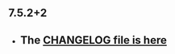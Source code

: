 ## 7.5.2+2

- ## The [CHANGELOG file is here](https://www.canardoux.xyz/tau_sound/doc/pages/flutter-sound/api/topics/changelog.html)

